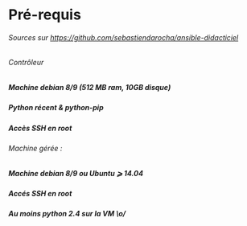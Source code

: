 # Pré-requis

###### Sources sur https://github.com/sebastiendarocha/ansible-didacticiel

###### Contrôleur
 ##### Machine debian 8/9 (512 MB ram, 10GB disque)
 ##### Python récent & python-pip
 ##### Accès SSH en root

###### Machine gérée :
 ##### Machine debian 8/9 ou Ubuntu ⩾ 14.04
 ##### Accés SSH en root
 ##### Au moins python 2.4 sur la VM \o/

